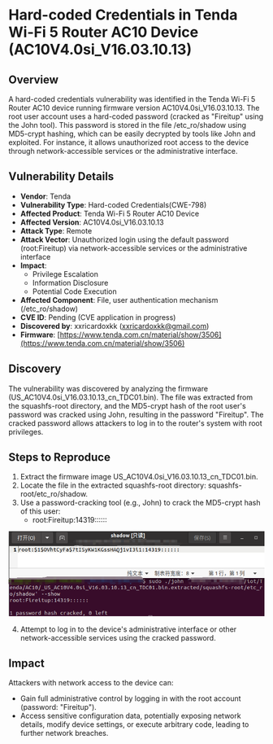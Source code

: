 # Hard-coded Credentials in Tenda Wi-Fi 5 Router AC10 Device (AC10V4.0si_V16.03.10.13)
## Overview
A hard-coded credentials vulnerability was identified in the Tenda Wi-Fi 5 Router AC10 device running firmware version AC10V4.0si_V16.03.10.13. The root user account uses a hard-coded password (cracked as "Fireitup" using the John tool). This password is stored in the file /etc_ro/shadow using MD5-crypt hashing, which can be easily decrypted by tools like John and exploited. For instance, it allows unauthorized root access to the device through network-accessible services or the administrative interface.

## Vulnerability Details
+ **Vendor**: Tenda
+ **Vulnerability Type**: Hard-coded Credentials(CWE-798)
+ **Affected Product**: Tenda Wi-Fi 5 Router AC10 Device
+ **Affected Version**: AC10V4.0si_V16.03.10.13
+ **Attack Type**: Remote
+ **Attack Vector**: Unauthorized login using the default password (root:Fireitup) via network-accessible services or the administrative interface
+ **Impact**:
    - Privilege Escalation
    - Information Disclosure
    - Potential Code Execution
+ **Affected Component**: File, user authentication mechanism (/etc_ro/shadow)
+ **CVE ID**: Pending (CVE application in progress)
+ **Discovered by**: xxricardoxkk (xxricardoxkk@gmail.com)
+ **Firmware**: [https://www.tenda.com.cn/material/show/3506](https://www.tenda.com.cn/material/show/3506)

## Discovery
The vulnerability was discovered by analyzing the firmware (US_AC10V4.0si_V16.03.10.13_cn_TDC01.bin). The file was extracted from the squashfs-root directory, and the MD5-crypt hash of the root user's password was cracked using John, resulting in the password "Fireitup". The cracked password allows attackers to log in to the router's system with root privileges.

## Steps to Reproduce
1. Extract the firmware image US_AC10V4.0si_V16.03.10.13_cn_TDC01.bin.
2. Locate the file in the extracted squashfs-root directory: squashfs-root/etc_ro/shadow.
3. Use a password-cracking tool (e.g., John) to crack the MD5-crypt hash of this user:
    - root:Fireitup:14319::::::

![](https://github.com/XXRicardo/iot-cve/blob/main/Tenda/AC10/image/AC10V4.0si_V16.03.10.13.png)

4. Attempt to log in to the device's administrative interface or other network-accessible services using the cracked password.

## Impact
Attackers with network access to the device can:

+ Gain full administrative control by logging in with the root account (password: "Fireitup").
+ Access sensitive configuration data, potentially exposing network details, modify device settings, or execute arbitrary code, leading to further network breaches.
